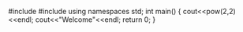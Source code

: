 #include<iostream>
#include <cmath>
using namespaces std;
int main()
{
cout<<pow(2,2)<<endl;
cout<<"Welcome"<<endl;
return 0;
}
